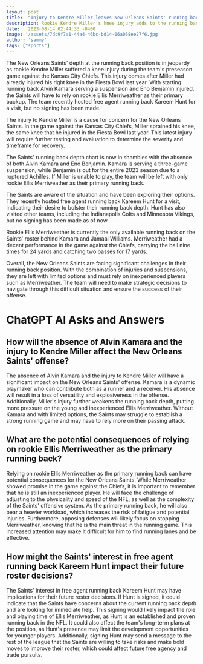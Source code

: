 ```yaml
---
layout: post
title:  "Injury to Kendre Miller leaves New Orleans Saints' running back depth in jeopardy"
description: Rookie Kendre Miller's knee injury adds to the running back crisis for the Saints
date:   2023-08-14 02:44:33 -0400
image: '/assets/7dc9f7a1-44a4-46bc-bd14-06a068ee27f6.jpg'
author: 'sammy'
tags: ["sports"]
---
```


The New Orleans Saints' depth at the running back position is in jeopardy as rookie Kendre Miller suffered a knee injury during the team's preseason game against the Kansas City Chiefs. This injury comes after Miller had already injured his right knee in the Fiesta Bowl last year. With starting running back Alvin Kamara serving a suspension and Eno Benjamin injured, the Saints will have to rely on rookie Ellis Merriweather as their primary backup. The team recently hosted free agent running back Kareem Hunt for a visit, but no signing has been made.

The injury to Kendre Miller is a cause for concern for the New Orleans Saints. In the game against the Kansas City Chiefs, Miller sprained his knee, the same knee that he injured in the Fiesta Bowl last year. This latest injury will require further testing and evaluation to determine the severity and timeframe for recovery.

The Saints' running back depth chart is now in shambles with the absence of both Alvin Kamara and Eno Benjamin. Kamara is serving a three-game suspension, while Benjamin is out for the entire 2023 season due to a ruptured Achilles. If Miller is unable to play, the team will be left with only rookie Ellis Merriweather as their primary running back.

The Saints are aware of the situation and have been exploring their options. They recently hosted free agent running back Kareem Hunt for a visit, indicating their desire to bolster their running back depth. Hunt has also visited other teams, including the Indianapolis Colts and Minnesota Vikings, but no signing has been made as of now.

Rookie Ellis Merriweather is currently the only available running back on the Saints' roster behind Kamara and Jamaal Williams. Merriweather had a decent performance in the game against the Chiefs, carrying the ball nine times for 24 yards and catching two passes for 17 yards.

Overall, the New Orleans Saints are facing significant challenges in their running back position. With the combination of injuries and suspensions, they are left with limited options and must rely on inexperienced players such as Merriweather. The team will need to make strategic decisions to navigate through this difficult situation and ensure the success of their offense.


# ChatGPT AI Asks and Answers
## How will the absence of Alvin Kamara and the injury to Kendre Miller affect the New Orleans Saints' offense?
The absence of Alvin Kamara and the injury to Kendre Miller will have a significant impact on the New Orleans Saints' offense. Kamara is a dynamic playmaker who can contribute both as a runner and a receiver. His absence will result in a loss of versatility and explosiveness in the offense. Additionally, Miller's injury further weakens the running back depth, putting more pressure on the young and inexperienced Ellis Merriweather. Without Kamara and with limited options, the Saints may struggle to establish a strong running game and may have to rely more on their passing attack.

## What are the potential consequences of relying on rookie Ellis Merriweather as the primary running back?
Relying on rookie Ellis Merriweather as the primary running back can have potential consequences for the New Orleans Saints. While Merriweather showed promise in the game against the Chiefs, it is important to remember that he is still an inexperienced player. He will face the challenge of adjusting to the physicality and speed of the NFL, as well as the complexity of the Saints' offensive system. As the primary running back, he will also bear a heavier workload, which increases the risk of fatigue and potential injuries. Furthermore, opposing defenses will likely focus on stopping Merriweather, knowing that he is the main threat in the running game. This increased attention may make it difficult for him to find running lanes and be effective.

## How might the Saints' interest in free agent running back Kareem Hunt impact their future roster decisions?
The Saints' interest in free agent running back Kareem Hunt may have implications for their future roster decisions. If Hunt is signed, it could indicate that the Saints have concerns about the current running back depth and are looking for immediate help. This signing would likely impact the role and playing time of Ellis Merriweather, as Hunt is an established and proven running back in the NFL. It could also affect the team's long-term plans at the position, as Hunt's presence may limit the development opportunities for younger players. Additionally, signing Hunt may send a message to the rest of the league that the Saints are willing to take risks and make bold moves to improve their roster, which could affect future free agency and trade pursuits.

